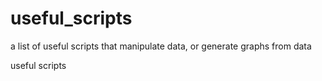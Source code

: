 useful_scripts
==============

a list of useful scripts that manipulate data, or generate graphs from data

useful scripts
